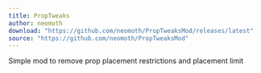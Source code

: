 ```yaml
---
title: PropTweaks
author: neomoth
download: "https://github.com/neomoth/PropTweaksMod/releases/latest"
source: "https://github.com/neomoth/PropTweaksMod"
---
```


Simple mod to remove prop placement restrictions and placement limit
